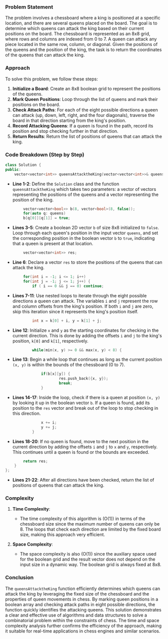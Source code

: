 

### Problem Statement
The problem involves a chessboard where a king is positioned at a specific location, and there are several queens placed on the board. The goal is to determine which queens can attack the king based on their current positions on the board. The chessboard is represented as an 8x8 grid, where rows and columns are indexed from 0 to 7. A queen can attack any piece located in the same row, column, or diagonal. Given the positions of the queens and the position of the king, the task is to return the coordinates of the queens that can attack the king.

### Approach
To solve this problem, we follow these steps:

1. **Initialize a Board**: Create an 8x8 boolean grid to represent the positions of the queens.
2. **Mark Queen Positions**: Loop through the list of queens and mark their positions on the board.
3. **Check Attack Paths**: For each of the eight possible directions a queen can attack (up, down, left, right, and the four diagonals), traverse the board in that direction starting from the king's position.
4. **Record Attacking Queens**: If a queen is found in the path, record its position and stop checking further in that direction.
5. **Return Results**: Return the list of positions of queens that can attack the king.

### Code Breakdown (Step by Step)

```cpp
class Solution {
public:
    vector<vector<int>> queensAttacktheKing(vector<vector<int>>& queens, vector<int>& k) {
```
- **Line 1-2**: Define the `Solution` class and the function `queensAttacktheKing` which takes two parameters: a vector of vectors representing the positions of the queens and a vector representing the position of the king.

```cpp
        vector<vector<bool>> b(8, vector<bool>(8, false));
        for(auto q: queens)
        b[q[0]][q[1]] = true;
```
- **Lines 3-5**: Create a boolean 2D vector `b` of size 8x8 initialized to `false`. Loop through each queen's position in the input vector `queens`, and set the corresponding position in the boolean vector `b` to `true`, indicating that a queen is present at that location.

```cpp
        vector<vector<int>> res;
```
- **Line 6**: Declare a vector `res` to store the positions of the queens that can attack the king.

```cpp
        for(int i = -1; i <= 1; i++)
        for(int j = -1; j <= 1; j++) {
            if ( i == 0 && j == 0) continue;
```
- **Lines 7-11**: Use nested loops to iterate through the eight possible directions a queen can attack. The variables `i` and `j` represent the row and column offsets from the king's position. If both `i` and `j` are zero, skip this iteration since it represents the king's position itself.

```cpp
            int x = k[0] + i, y = k[1] + j;
```
- **Line 12**: Initialize `x` and `y` as the starting coordinates for checking in the current direction. This is done by adding the offsets `i` and `j` to the king's position, `k[0]` and `k[1]`, respectively.

```cpp
            while(min(x, y) >= 0 && max(x, y) < 8) {
```
- **Line 13**: Begin a while loop that continues as long as the current position `(x, y)` is within the bounds of the chessboard (0 to 7).

```cpp
                if(b[x][y]) {
                        res.push_back({x, y});
                        break;
                }
```
- **Lines 14-17**: Inside the loop, check if there is a queen at position `(x, y)` by looking it up in the boolean vector `b`. If a queen is found, add its position to the `res` vector and break out of the loop to stop checking in this direction.

```cpp
                x += i;
                y += j;
            }
```
- **Lines 18-20**: If no queen is found, move to the next position in the current direction by adding the offsets `i` and `j` to `x` and `y`, respectively. This continues until a queen is found or the bounds are exceeded.

```cpp
        return res;
    }
};
```
- **Lines 21-22**: After all directions have been checked, return the list of positions of queens that can attack the king.

### Complexity
1. **Time Complexity**:
   - The time complexity of this algorithm is \(O(1)\) in terms of the chessboard size since the maximum number of queens can only be 8. The loops that check each direction are limited by the fixed board size, making this approach very efficient.

2. **Space Complexity**:
   - The space complexity is also \(O(1)\) since the auxiliary space used for the boolean grid and the result vector does not depend on the input size in a dynamic way. The boolean grid is always fixed at 8x8.

### Conclusion
The `queensAttacktheKing` function efficiently determines which queens can attack the king by leveraging the fixed size of the chessboard and the properties of queen movements in chess. By marking queen positions in a boolean array and checking attack paths in eight possible directions, the function quickly identifies the attacking queens. This solution demonstrates a clear and effective use of algorithms and data structures to solve a combinatorial problem within the constraints of chess. The time and space complexity analysis further confirms the efficiency of the approach, making it suitable for real-time applications in chess engines and similar scenarios.